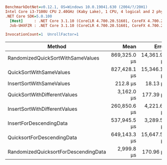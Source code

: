 ``` ini

BenchmarkDotNet=v0.12.1, OS=Windows 10.0.19041.630 (2004/?/20H1)
Intel Core i3-7100U CPU 2.40GHz (Kaby Lake), 1 CPU, 4 logical and 2 physical cores
.NET Core SDK=5.0.100
  [Host]     : .NET Core 3.1.10 (CoreCLR 4.700.20.51601, CoreFX 4.700.20.51901), X64 RyuJIT DEBUG
  Job-UHXFZR : .NET Core 3.1.10 (CoreCLR 4.700.20.51601, CoreFX 4.700.20.51901), X64 RyuJIT

InvocationCount=1  UnrollFactor=1  

```
|                               Method |         Mean |        Error |       StdDev |       Median |
|------------------------------------- |-------------:|-------------:|-------------:|-------------:|
|    RandomizedQuickSortWithSameValues | 869,325.0 μs | 14,361.91 μs | 25,897.49 μs | 859,019.6 μs |
|              QuickSortWithSameValues | 827,428.1 μs | 15,346.15 μs | 12,814.73 μs | 823,463.4 μs |
|             InsertSortWithSameValues |     212.8 μs |     18.13 μs |     52.61 μs |     185.1 μs |
|         QuickSortWithDifferentValues |   3,162.0 μs |    177.39 μs |    508.96 μs |   2,979.6 μs |
|        InsertSortWithDifferentValues | 260,850.6 μs |  4,221.61 μs |  3,948.90 μs | 260,051.1 μs |
|              InsertForDescendingData | 537,945.5 μs |  3,289.52 μs |  2,916.07 μs | 538,799.1 μs |
|           QuicksortForDescendingData | 649,143.3 μs | 15,647.51 μs | 44,389.39 μs | 630,069.1 μs |
| RandomizedQuicksortForDescendingData |   2,999.8 μs |    170.96 μs |    504.08 μs |   2,792.6 μs |
